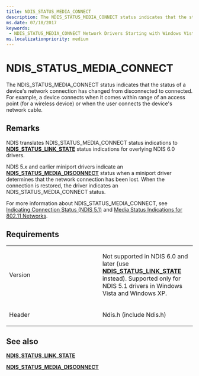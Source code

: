 ```yaml
---
title: NDIS_STATUS_MEDIA_CONNECT
description: The NDIS_STATUS_MEDIA_CONNECT status indicates that the status of a device's network connection has changed from disconnected to connected.
ms.date: 07/18/2017
keywords:
 - NDIS_STATUS_MEDIA_CONNECT Network Drivers Starting with Windows Vista
ms.localizationpriority: medium
---
```


# NDIS\_STATUS\_MEDIA\_CONNECT


The NDIS\_STATUS\_MEDIA\_CONNECT status indicates that the status of a device's network connection has changed from disconnected to connected. For example, a device connects when it comes within range of an access point (for a wireless device) or when the user connects the device's network cable.

Remarks
-------

NDIS translates NDIS\_STATUS\_MEDIA\_CONNECT status indications to [**NDIS\_STATUS\_LINK\_STATE**](ndis-status-link-state.md) status indications for overlying NDIS 6.0 drivers.

NDIS 5.*x* and earlier miniport drivers indicate an [**NDIS\_STATUS\_MEDIA\_DISCONNECT**](ndis-status-media-disconnect.md) status when a miniport driver determines that the network connection has been lost. When the connection is restored, the driver indicates an NDIS\_STATUS\_MEDIA\_CONNECT status.

For more information about NDIS\_STATUS\_MEDIA\_CONNECT, see [Indicating Connection Status (NDIS 5.1)](/previous-versions/windows/hardware/network/ff546856(v=vs.85)) and [Media Status Indications for 802.11 Networks](/previous-versions/windows/hardware/network/ff549301(v=vs.85)).

Requirements
------------

<table>
<colgroup>
<col width="50%" />
<col width="50%" />
</colgroup>
<tbody>
<tr class="odd">
<td><p>Version</p></td>
<td><p>Not supported in NDIS 6.0 and later (use <a href="ndis-status-link-state.md" data-raw-source="[&lt;strong&gt;NDIS_STATUS_LINK_STATE&lt;/strong&gt;](ndis-status-link-state.md)"><strong>NDIS_STATUS_LINK_STATE</strong></a> instead). Supported only for NDIS 5.1 drivers in Windows Vista and Windows XP.</p></td>
</tr>
<tr class="even">
<td><p>Header</p></td>
<td>Ndis.h (include Ndis.h)</td>
</tr>
</tbody>
</table>

## See also


[**NDIS\_STATUS\_LINK\_STATE**](ndis-status-link-state.md)

[**NDIS\_STATUS\_MEDIA\_DISCONNECT**](ndis-status-media-disconnect.md)

 


